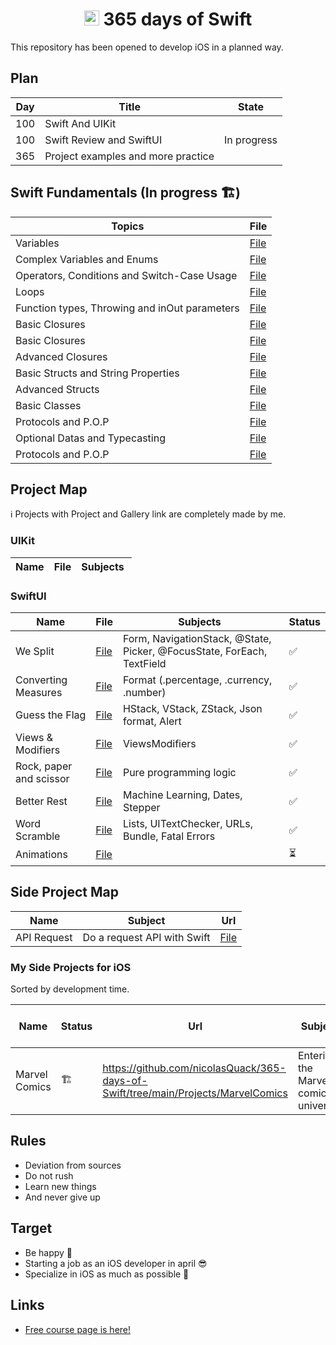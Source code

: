 <h1 align=center> <img src="https://ideias.avancadas.info/images/Apple-Swift.png" width=24> 365 days of Swift </h1>
This repository has been opened to develop iOS in a planned way.

## Plan

| Day | Title                              | State         | 
|-----|------------------------------------| ------------- | 
| 100 | Swift And UIKit                    |               |
| 100 | Swift Review and SwiftUI           |  In progress  |
| 365 | Project examples and more practice |               |

## Swift Fundamentals (In progress 🏗️)
| Topics                                        | File                                                                                                                                                        |
|-----------------------------------------------|-------------------------------------------------------------------------------------------------------------------------------------------------------------|
| Variables                                     | <a href="/">File</a> |
| Complex Variables and Enums                   | <a href="/">File</a> |
| Operators, Conditions and Switch-Case Usage   | <a href="/">File</a> |
| Loops                                         | <a href="/">File</a> |
| Function types, Throwing and inOut parameters | <a href="/">File</a> |
| Basic Closures                                | <a href="/">File</a> |
| Basic Closures                                | <a href="/">File</a> |
| Advanced Closures                             | <a href="/">File</a> |
| Basic Structs and String Properties           | <a href="/">File</a> |
| Advanced Structs                              | <a href="/">File</a> |
| Basic Classes                                 | <a href="/">File</a> |
| Protocols and P.O.P                           | <a href="/">File</a> |
| Optional Datas and Typecasting                | <a href="/">File</a> |
| Protocols and P.O.P                           | <a href="/">File</a> |

## Project Map
ℹ️ Projects with Project and Gallery link are completely made by me.
 
### UIKit

| Name | File | Subjects |
| ---- | ---- | -------- |

### SwiftUI

| Name | File | Subjects | Status |
| ---- | ---- | -------- | ------ |
| We Split | <a href="https://github.com/nicolasQuack/365-days-of-Swift/tree/main/SwiftUI/16-99%20Projects/16-24%20Starting%20SwiftUI/16-18%20Project%201/WeSplit">File</a> | Form, NavigationStack, @State, Picker, @FocusState, ForEach, TextField | ✅ |
| Converting Measures | <a href="https://github.com/nicolasQuack/365-days-of-Swift/tree/main/SwiftUI/16-99%20Projects/16-24%20Starting%20SwiftUI/19%20Challenge%20Day/ConvertingThings">File</a> | Format (.percentage, .currency, .number) | ✅ |
| Guess the Flag | <a href="https://github.com/nicolasQuack/365-days-of-Swift/tree/main/SwiftUI/16-99%20Projects/16-24%20Starting%20SwiftUI/20-22%20Project%202/GuessTheFlag">File</a> | HStack, VStack, ZStack, Json format, Alert | ✅ |
| Views & Modifiers | <a href="https://github.com/nicolasQuack/365-days-of-Swift/tree/main/SwiftUI/16-99%20Projects/16-24%20Starting%20SwiftUI/23-24%20Project%203/ViewsAndModifiers">File</a> | ViewsModifiers | ✅ |
| Rock, paper and scissor | <a href="https://github.com/nicolasQuack/365-days-of-Swift/tree/main/SwiftUI/16-99%20Projects/25%20Consolidation%20II/25%20Milestone%20Project%201-3/RockPaperScissor">File</a> | Pure programming logic | ✅ |
| Better Rest | <a href="https://github.com/nicolasQuack/365-days-of-Swift/tree/main/SwiftUI/16-99%20Projects/26-34%20Expanding%20your%20skills/26-28%20Project%204/BetterRest">File</a> | Machine Learning, Dates, Stepper | ✅ |
| Word Scramble | <a href="https://github.com/nicolasQuack/365-days-of-Swift/tree/main/SwiftUI/16-99%20Projects/26-34%20Expanding%20your%20skills/29-31%20Project%205/WordScramble">File</a> | Lists, UITextChecker, URLs, Bundle, Fatal Errors | ✅ |
| Animations | <a href="https://github.com/nicolasQuack/365-days-of-Swift/tree/main/SwiftUI/16-99%20Projects/26-34%20Expanding%20your%20skills/32-34%20Project%206">File</a> | | ⏳ |

## Side Project Map

| Name | Subject | Url |
| ---- | ------- | --- | 
| API Request | Do a request API with Swift | <a href="">File</a> |   

### My Side Projects for iOS
Sorted by development time.

| Name | Status | Url | Subject | Main Technologies | Sub Technologies or Target |
| ---- | ------ | --- | ------- | ----------------- | -------------------------- |
| Marvel Comics | 🏗️ | https://github.com/nicolasQuack/365-days-of-Swift/tree/main/Projects/MarvelComics | Entering the Marvel comics universe! | Swift, Marvel API |  |
## Rules

+ Deviation from sources
+ Do not rush
+ Learn new things
+ And never give up

## Target

+ Be happy 🥹
+ Starting a job as an iOS developer in april 😎
+ Specialize in iOS as much as possible 🤩

## Links

+ [Free course page is here!](https://www.hackingwithswift.com/)
